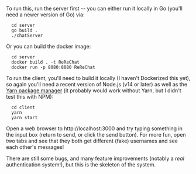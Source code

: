 To run this, run the server first -- you can either run it locally in Go (you'll need a newer version of Go) via:

```
  cd server
  go build .
  ./chatServer
```

Or you can build the docker image:

```
  cd server
  docker build . -t ReReChat
  docker run -p 8080:8080 ReReChat
```

To run the client, you'll need to build it locally (I haven't Dockerized this yet), so again you'll need a recent version of Node.js (v14 or later) as well as the [Yarn package manager](https://yarnpkg.com/) (it probably would work without Yarn, but I didn't test this with NPM):

```
  cd client
  yarn
  yarn start
```

Open a web browser to http://localhost:3000 and try typing something in the input box (return to send, or click the send button). For more fun, open two tabs and see that they both get different (fake) usernames and see each other's messages!

There are still some bugs, and many feature improvements (notably a *real* authentication system!), but this is the skeleton of the system.
